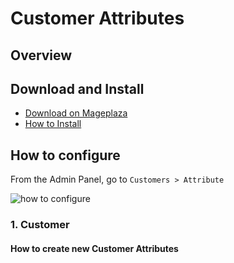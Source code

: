 # Customer Attributes
## Overview

## Download and Install

- [Download on Mageplaza]()
- [How to Install]()

## How to configure

From the Admin Panel, go to `Customers > Attribute`

![how to configure](https://i.imgur.com/bnKhQKd.png)

### 1. Customer 

#### How to create new Customer Attributes













